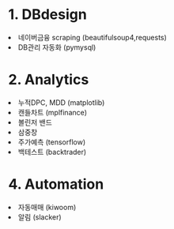 <html>

  <h1>1. DBdesign</h1>
  <li>네이버금융 scraping (beautifulsoup4,requests)</li>
  <li>DB관리 자동화 (pymysql)</li>
  
  <h1>2. Analytics</h1>
  <li>누적DPC, MDD (matplotlib)</li>
  <li>캔들차트 (mplfinance)</li>
  <li>볼린저 밴드</li>
  <li>삼중창</li>
  <li>주가예측 (tensorflow)</li>
  <li>백테스트 (backtrader)</li>
  
  <h1>4. Automation</h1>
  <li>자동매매 (kiwoom)</li>
  <li>알림 (slacker)</li>

</html>
